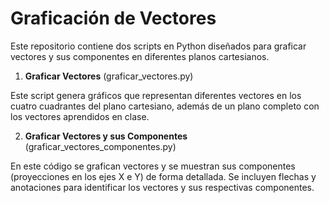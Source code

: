 # Graficación de Vectores

Este repositorio contiene dos scripts en Python diseñados para graficar vectores y sus componentes en diferentes planos cartesianos.

1. **Graficar Vectores** (graficar_vectores.py)

Este script genera gráficos que representan diferentes vectores en los cuatro cuadrantes del plano cartesiano, además de un plano completo con los vectores aprendidos en clase.


2. **Graficar Vectores y sus Componentes** (graficar_vectores_componentes.py)

En este código se grafican vectores y se muestran sus componentes (proyecciones en los ejes X e Y) de forma detallada. Se incluyen flechas y anotaciones para identificar los vectores y sus respectivas componentes.

